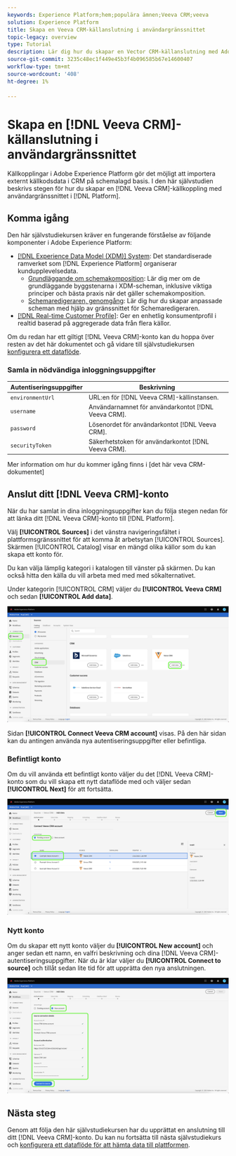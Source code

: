 ```yaml
---
keywords: Experience Platform;hem;populära ämnen;Veeva CRM;veeva
solution: Experience Platform
title: Skapa en Veeva CRM-källanslutning i användargränssnittet
topic-legacy: overview
type: Tutorial
description: Lär dig hur du skapar en Vector CRM-källanslutning med Adobe Experience Platform-gränssnittet.
source-git-commit: 3235c48ec1f449e45b3f4b096585b67e14600407
workflow-type: tm+mt
source-wordcount: '408'
ht-degree: 1%

---
```


# Skapa en [!DNL Veeva CRM]-källanslutning i användargränssnittet

Källkopplingar i Adobe Experience Platform gör det möjligt att importera externt källkodsdata i CRM på schemalagd basis. I den här självstudien beskrivs stegen för hur du skapar en [!DNL Veeva CRM]-källkoppling med användargränssnittet i [!DNL Platform].

## Komma igång

Den här självstudiekursen kräver en fungerande förståelse av följande komponenter i Adobe Experience Platform:

* [[!DNL Experience Data Model (XDM)] System](../../../../../xdm/home.md): Det standardiserade ramverket som  [!DNL Experience Platform] organiserar kundupplevelsedata.
   * [Grundläggande om schemakomposition](../../../../../xdm/schema/composition.md): Lär dig mer om de grundläggande byggstenarna i XDM-scheman, inklusive viktiga principer och bästa praxis när det gäller schemakomposition.
   * [Schemaredigeraren, genomgång](../../../../../xdm/tutorials/create-schema-ui.md): Lär dig hur du skapar anpassade scheman med hjälp av gränssnittet för Schemaredigeraren.
* [[!DNL Real-time Customer Profile]](../../../../../profile/home.md): Ger en enhetlig konsumentprofil i realtid baserad på aggregerade data från flera källor.

Om du redan har ett giltigt [!DNL Veeva CRM]-konto kan du hoppa över resten av det här dokumentet och gå vidare till självstudiekursen [konfigurera ett dataflöde](../../dataflow/crm.md).

### Samla in nödvändiga inloggningsuppgifter

| Autentiseringsuppgifter | Beskrivning |
| ---------- | ----------- |
| `environmentUrl` | URL:en för [!DNL Veeva CRM]-källinstansen. |
| `username` | Användarnamnet för användarkontot [!DNL Veeva CRM]. |
| `password` | Lösenordet för användarkontot [!DNL Veeva CRM]. |
| `securityToken` | Säkerhetstoken för användarkontot [!DNL Veeva CRM]. |

Mer information om hur du kommer igång finns i [det här veva CRM-dokumentet]

## Anslut ditt [!DNL Veeva CRM]-konto

När du har samlat in dina inloggningsuppgifter kan du följa stegen nedan för att länka ditt [!DNL Veeva CRM]-konto till [!DNL Platform].

Välj **[!UICONTROL Sources]** i det vänstra navigeringsfältet i plattformsgränssnittet för att komma åt arbetsytan [!UICONTROL Sources]. Skärmen [!UICONTROL Catalog] visar en mängd olika källor som du kan skapa ett konto för.

Du kan välja lämplig kategori i katalogen till vänster på skärmen. Du kan också hitta den källa du vill arbeta med med med sökalternativet.

Under kategorin [!UICONTROL CRM] väljer du **[!UICONTROL Veeva CRM]** och sedan **[!UICONTROL Add data]**.

![katalog](../../../../images/tutorials/create/veeva/catalog.png)

Sidan **[!UICONTROL Connect Veeva CRM account]** visas. På den här sidan kan du antingen använda nya autentiseringsuppgifter eller befintliga.

### Befintligt konto

Om du vill använda ett befintligt konto väljer du det [!DNL Veeva CRM]-konto som du vill skapa ett nytt dataflöde med och väljer sedan **[!UICONTROL Next]** för att fortsätta.

![befintlig](../../../../images/tutorials/create/veeva/existing.png)

### Nytt konto

Om du skapar ett nytt konto väljer du **[!UICONTROL New account]** och anger sedan ett namn, en valfri beskrivning och dina [!DNL Veeva CRM]-autentiseringsuppgifter. När du är klar väljer du **[!UICONTROL Connect to source]** och tillåt sedan lite tid för att upprätta den nya anslutningen.

![new](../../../../images/tutorials/create/veeva/new.png)

## Nästa steg

Genom att följa den här självstudiekursen har du upprättat en anslutning till ditt [!DNL Veeva CRM]-konto. Du kan nu fortsätta till nästa självstudiekurs och [konfigurera ett dataflöde för att hämta data till plattformen](../../dataflow/crm.md).
